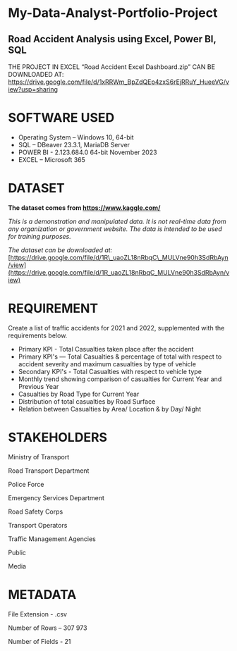 # My-Data-Analyst-Portfolio-Project
## Road Accident Analysis using Excel, Power BI, SQL

THE PROJECT IN EXCEL “Road Accident Excel Dashboard.zip” CAN BE DOWNLOADED AT: 
https://drive.google.com/file/d/1xRRWm_BpZdQEp4zxS6rEjRRuY_HueeVG/view?usp=sharing

# SOFTWARE USED

- Operating System – Windows 10, 64-bit
- SQL – DBeaver 23.3.1, MariaDB Server
- POWER BI - 2.123.684.0 64-bit November 2023
- EXCEL – Microsoft 365

# DATASET

**The dataset comes from https://www.kaggle.com/**

_This is a demonstration and manipulated data. It is not real-time data from any organization or government website. The data is intended to be used for training purposes._

_The dataset can be downloaded at:_ [https://drive.google.com/file/d/1R\_uaoZL18nRbqC\_MULVne90h3SdRbAyn/view](https://drive.google.com/file/d/1R_uaoZL18nRbqC_MULVne90h3SdRbAyn/view)

# REQUIREMENT

Create a list of traffic accidents for 2021 and 2022, supplemented with the requirements below.

- Primary KPI - Total Casualties taken place after the accident
- Primary KPI's — Total Casualties & percentage of total with respect to accident severity and maximum casualties by type of vehicle
- Secondary KPI's - Total Casualties with respect to vehicle type
- Monthly trend showing comparison of casualties for Current Year and Previous Year
- Casualties by Road Type for Current Year
- Distribution of total casualties by Road Surface
- Relation between Casualties by Area/ Location & by Day/ Night

# STAKEHOLDERS

Ministry of Transport

Road Transport Department

Police Force

Emergency Services Department

Road Safety Corps

Transport Operators

Traffic Management Agencies

Public

Media

# METADATA

File Extension - .csv

Number of Rows – 307 973

Number of Fields - 21
